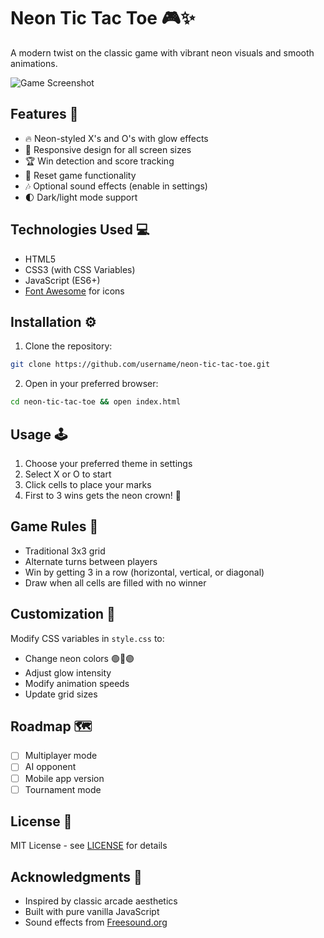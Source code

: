 # Neon Tic Tac Toe 🎮✨

A modern twist on the classic game with vibrant neon visuals and smooth animations.

![Game Screenshot](./screenshot.png) <!-- User should add actual screenshot later -->

## Features 🌟

- 🔥 Neon-styled X's and O's with glow effects
- 📱 Responsive design for all screen sizes
- 🏆 Win detection and score tracking
- 🔄 Reset game functionality
- 🎶 Optional sound effects (enable in settings)
- 🌓 Dark/light mode support

## Technologies Used 💻

- HTML5
- CSS3 (with CSS Variables)
- JavaScript (ES6+)
- [Font Awesome](https://fontawesome.com/) for icons

## Installation ⚙️

1. Clone the repository:

```bash
git clone https://github.com/username/neon-tic-tac-toe.git
```

2. Open in your preferred browser:

```bash
cd neon-tic-tac-toe && open index.html
```

## Usage 🕹️

1. Choose your preferred theme in settings
2. Select X or O to start
3. Click cells to place your marks
4. First to 3 wins gets the neon crown! 👑

## Game Rules 📜

- Traditional 3x3 grid
- Alternate turns between players
- Win by getting 3 in a row (horizontal, vertical, or diagonal)
- Draw when all cells are filled with no winner

## Customization 🎨

Modify CSS variables in `style.css` to:

- Change neon colors 🟢🔵🟣
- Adjust glow intensity
- Modify animation speeds
- Update grid sizes

## Roadmap 🗺️

- [ ] Multiplayer mode
- [ ] AI opponent
- [ ] Mobile app version
- [ ] Tournament mode

## License 📄

MIT License - see [LICENSE](LICENSE) for details

## Acknowledgments 🙏

- Inspired by classic arcade aesthetics
- Built with pure vanilla JavaScript
- Sound effects from [Freesound.org](https://freesound.org/)
